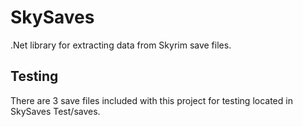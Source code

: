 # SkySaves
.Net library for extracting data from Skyrim save files.

## Testing
There are 3 save files included with this project for testing located in SkySaves Test/saves.
